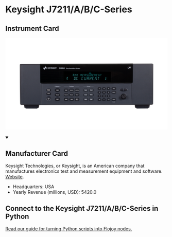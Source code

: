
# Keysight J7211/A/B/C-Series

## Instrument Card

<div className="flex">

<div>



</div>

![](./Keysight-J7211-A-B-C-Series.jpg)

</div>

>

<details open>
<summary><h2>Manufacturer Card</h2></summary>

Keysight Technologies, or Keysight, is an American company that manufactures electronics test and measurement equipment and software. <a href="https://www.keysight.com/us/en/home.html">Website</a>.

<ul>
  <li>Headquarters: USA</li>
  <li>Yearly Revenue (millions, USD): 5420.0</li>
</ul>
</details>

## Connect to the Keysight J7211/A/B/C-Series in Python

[Read our guide for turning Python scripts into Flojoy nodes.](https://docs.flojoy.ai/custom-nodes/creating-custom-node/)


